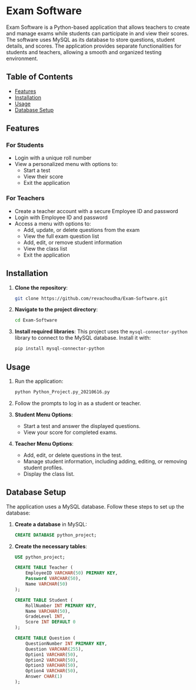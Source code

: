 # Exam Software

Exam Software is a Python-based application that allows teachers to create and manage exams while students can participate in and view their scores. The software uses MySQL as its database to store questions, student details, and scores. The application provides separate functionalities for students and teachers, allowing a smooth and organized testing environment.

## Table of Contents
- [Features](#features)
- [Installation](#installation)
- [Usage](#usage)
- [Database Setup](#database-setup)

## Features

### For Students
- Login with a unique roll number
- View a personalized menu with options to:
  - Start a test
  - View their score
  - Exit the application

### For Teachers
- Create a teacher account with a secure Employee ID and password
- Login with Employee ID and password
- Access a menu with options to:
  - Add, update, or delete questions from the exam
  - View the full exam question list
  - Add, edit, or remove student information
  - View the class list
  - Exit the application

## Installation

1. **Clone the repository**:
    ```bash
    git clone https://github.com/revachoudha/Exam-Software.git
    ```
2. **Navigate to the project directory**:
    ```bash
    cd Exam-Software
    ```
3. **Install required libraries**:
    This project uses the `mysql-connector-python` library to connect to the MySQL database. Install it with:
      ```bash
      pip install mysql-connector-python
      ```
      
## Usage

1. Run the application:
   ```bash
   python Python_Project.py_20210616.py

2. Follow the prompts to log in as a student or teacher.

3. **Student Menu Options**:
   - Start a test and answer the displayed questions.
   - View your score for completed exams.

4. **Teacher Menu Options**:
   - Add, edit, or delete questions in the test.
   - Manage student information, including adding, editing, or removing student profiles.
   - Display the class list.

## Database Setup

The application uses a MySQL database. Follow these steps to set up the database:

1. **Create a database** in MySQL:
    ```sql
    CREATE DATABASE python_project;
    ```

2. **Create the necessary tables**:
    ```sql
    USE python_project;

    CREATE TABLE Teacher (
        EmployeeID VARCHAR(50) PRIMARY KEY,
        Password VARCHAR(50),
        Name VARCHAR(50)
    );

    CREATE TABLE Student (
        RollNumber INT PRIMARY KEY,
        Name VARCHAR(50),
        GradeLevel INT,
        Score INT DEFAULT 0
    );

    CREATE TABLE Question (
        QuestionNumber INT PRIMARY KEY,
        Question VARCHAR(255),
        Option1 VARCHAR(50),
        Option2 VARCHAR(50),
        Option3 VARCHAR(50),
        Option4 VARCHAR(50),
        Answer CHAR(1)
    );
    ```
